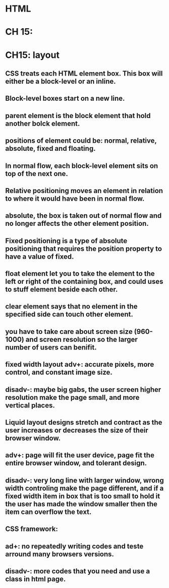 # HTML
# CH 15:
# CH15: layout
## CSS treats each HTML element box. This box will either be a block-level or an inline.
## Block-level boxes start on a new line.
## parent element is the block element that hold another bolck element.
## positions of element could be: normal, relative, absolute, fixed and floating.
## In normal flow, each block-level element sits on top of the next one.
## Relative positioning moves an element in relation to where it would have been in normal flow. 
## absolute, the box is taken out of normal flow and no longer affects the other element position.
## Fixed positioning is a type of absolute positioning that requires the position property to have a value of fixed.
## float element let you to take the element to the left or right of the containing box, and could uses to stuff element beside each other.
## clear element says that no element in the specified side can touch other element.
## you have to take care about screen size (960-1000) and screen resolution so the larger number of users can benifit.
## fixed width layout adv+: accurate pixels, more control, and constant image size.
## disadv-: maybe big gabs, the user screen higher resolution make the page small, and more vertical places.
## Liquid layout designs stretch and contract as the user increases or decreases the size of their browser window.
## adv+: page will fit the user device, page fit the entire browser window, and tolerant design.
## disadv-: very long line with larger window, wrong width controling make the page different, and if a fixed width item in box that is too small to hold it the user has made the window smaller then the item can overflow the text.
## CSS framework: 
## ad+: no repeatedly writing codes and teste arround many browsers versions.
## disadv-: more codes that you need and use a class in html page.